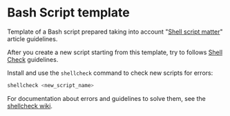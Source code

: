 # Bash Script template

Template of a Bash script prepared taking into account "[Shell script matter]" article guidelines.

After you create a new script starting from this template, try to follows [Shell Check] guidelines.

Install and use the `shellcheck` command to check new scripts for errors:

```bash
shellcheck <new_script_name>
```

For documentation about errors and guidelines to solve them, see the [shellcheck wiki].

[Shell script matter]: https://dev.to/thiht/shell-scripts-matter
[Shell Check]: https://github.com/koalaman/shellcheck
[shellcheck wiki]: https://github.com/koalaman/shellcheck/wiki
